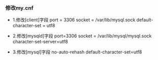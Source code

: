 ### 修改my.cnf
* 1.修改[client]字段
        port = 3306
        socket = /var/lib/mysql.sock
        default-character-set = utf8

* 2.修改[mysqld]字段
        port=3306
        socket = /var/lib/mysql/mysql.sock
        character-set-server=utf8

* 3.修改[mysql]字段
        no-auto-rehash
        default-character-set=utf8        
